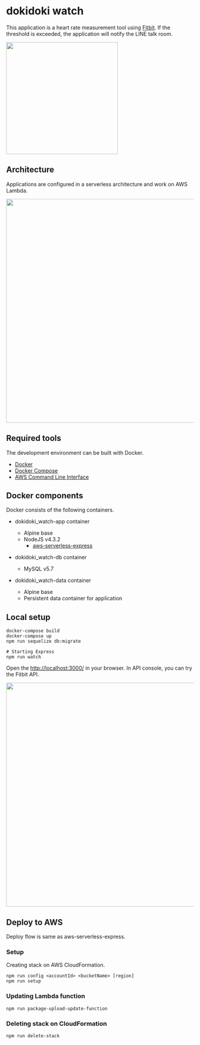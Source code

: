 # dokidoki watch

This application is a heart rate measurement tool using [Fitbit](https://www.fitbit.com/).
If the threshold is exceeded, the application will notify the LINE talk room.

<img src="https://raw.githubusercontent.com/wiki/naomichi-y/dokidoki_watch/images/line_notify.png" width="300px">

## Architecture
Applications are configured in a serverless architecture and work on AWS Lambda.

<img src="https://raw.githubusercontent.com/wiki/naomichi-y/dokidoki_watch/images/architecture.png" width="600px">

## Required tools

The development environment can be built with Docker.

* [Docker](https://docs.docker.com/)
* [Docker Compose](https://docs.docker.com/compose/)
* [AWS Command Line Interface](https://aws.amazon.com/cli/)

## Docker components
Docker consists of the following containers.

* dokidoki_watch-app container
  * Alpine base
  * NodeJS v4.3.2
    * [aws-serverless-express](https://github.com/awslabs/aws-serverless-express)

* dokidoki_watch-db container
  * MySQL v5.7

* dokidoki_watch-data container
  * Alpine base
  * Persistent data container for application

## Local setup

```
docker-compose build
docker-compose up
npm run sequelize db:migrate

# Starting Express
npm run watch
```

Open the [http://localhost:3000/](http://localhost:3000/) in your browser.
In API console, you can try the Fitbit API.

<img src="https://raw.githubusercontent.com/wiki/naomichi-y/dokidoki_watch/images/api_console.png" width="600px">

## Deploy to AWS

Deploy flow is same as aws-serverless-express.

### Setup
Creating stack on AWS CloudFormation.

```
npm run config <accountId> <bucketName> [region]
npm run setup
```

### Updating Lambda function
```
npm run package-upload-update-function
```

### Deleting stack on CloudFormation

```
npm run delete-stack
```
